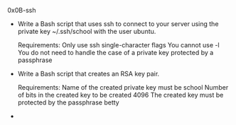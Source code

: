 0x0B-ssh


- Write a Bash script that uses ssh to connect to your server using
  the private key ~/.ssh/school with the user ubuntu.

  Requirements:
  Only use ssh single-character flags
  You cannot use -l
  You do not need to handle the case of a private key protected
  by a passphrase

- Write a Bash script that creates an RSA key pair.

  Requirements:
  Name of the created private key must be school
  Number of bits in the created key to be created 4096
  The created key must be protected by the passphrase betty

- 